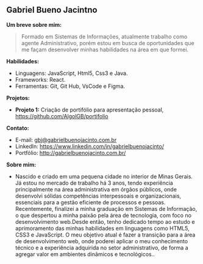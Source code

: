 ## Gabriel Bueno Jacintno

**Um breve sobre mim:**
> Formado em Sistemas de Informações, atualmente trabalho como agente Administrativo, porém estou em busca de oportunidades que me façam desenvolver minhas habilidades na área em que formei.

**Habilidades:**
* Linguagens: JavaScript, Html5, Css3 e Java.
* Frameworks: React.
* Ferramentas: Git, Git Hub, VsCode e Figma.

**Projetos:**
* **Projeto 1:** Criação de portifólio para apresentação pessoal, https://github.com/AlgolGB/portifolio

**Contato:**
* E-mail: gbj@gabrielbuenojacinto.com.br
* LinkedIn: https://www.linkedin.com/in/gabrielbuenojacinto/
* Portfólio: http://gabrielbuenojacinto.com.br/

**Sobre mim:**
* Nascido e criado em uma pequena cidade no interior de Minas Gerais. Já estou no mercado de trabalho há 3 anos, tendo experiência principalmente na área administrativa em órgãos públicos, onde desenvolvi sólidas competências interpessoais e organizacionais, essenciais para a gestão eficiente de processos e pessoas. Recentemente, finalizei a minha graduação em Sistemas de Informação, o que despertou a minha paixão pela área de tecnologia, com foco no desenvolvimento web.Desde então, tenho dedicado tempo ao estudo e aprimoramento das minhas habilidades em linguagens como HTML5, CSS3 e JavaScript. O meu objetivo atual é fazer a transição para a área de desenvolvimento web, onde poderei aplicar o meu conhecimento técnico e a experiência adquirida no setor administrativo, de forma a agregar valor em ambientes dinâmicos e tecnológicos..
